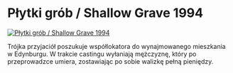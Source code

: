 Płytki grób / Shallow Grave 1994 
=============
[![Płytki grób / Shallow Grave 1994 ](http://vidos.pl/images/player.gif)](http://vidos.pl/plytki-grob-shallow-grave-1994)

 Trójka przyjaciół poszukuje współlokatora do wynajmowanego mieszkania w Edynburgu. W trakcie castingu wyłaniają mężczyznę, który po przeprowadzce umiera, zostawiając po sobie walizkę pełną pieniędzy.
